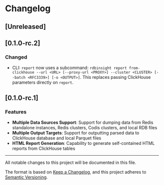 # Changelog

## [Unreleased]

## [0.1.0-rc.2]

### Changed
- CLI: `report` now uses a subcommand: `rdbinsight report from-clickhouse --url <URL> [--proxy-url <PROXY>] --cluster <CLUSTER> [--batch <RFC3339>] [-o <OUTPUT>]`. This replaces passing ClickHouse parameters directly on `report`.

## [0.1.0-rc.1]

### Features
- **Multiple Data Sources Support**: Support for dumping data from Redis standalone instances, Redis clusters, Codis clusters, and local RDB files
- **Multiple Output Targets**: Support for outputting parsed data to ClickHouse database and local Parquet files
- **HTML Report Generation**: Capability to generate self-contained HTML reports from ClickHouse tables

---

All notable changes to this project will be documented in this file.

The format is based on [Keep a Changelog](https://keepachangelog.com/en/1.0.0/),
and this project adheres to [Semantic Versioning](https://semver.org/spec/v2.0.0.html).

